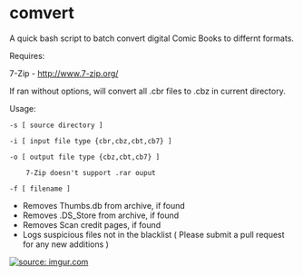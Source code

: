 comvert
=====
A quick bash script to batch convert digital Comic Books to differnt formats.

Requires:

7-Zip - http://www.7-zip.org/

If ran without options, will convert all .cbr files to .cbz in current directory.

Usage:

    -s [ source directory ]
  
    -i [ input file type {cbr,cbz,cbt,cb7} ]
  
    -o [ output file type {cbz,cbt,cb7} ]
  
        7-Zip doesn't support .rar ouput
        
    -f [ filename ]

- Removes Thumbs.db from archive, if found
- Removes .DS_Store from archive, if found
- Removes Scan credit pages, if found
- Logs suspicious files not in the blacklist
( Please submit  a pull request for any new additions )

<a href="https://i.imgur.com/m06Js32"><img src="https://i.imgur.com/m06Js32l.png" title="source: imgur.com" /></a>
